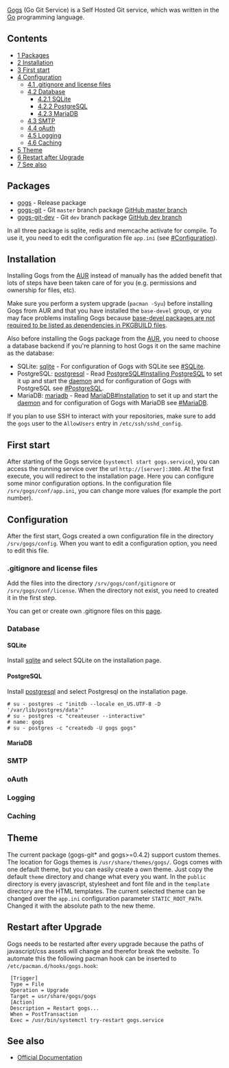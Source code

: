 [Gogs](http://gogs.io/) (Go Git Service) is a Self Hosted Git service, which was written in the [Go](/index.php/Go "Go") programming language.

## Contents

*   [1 Packages](#Packages)
*   [2 Installation](#Installation)
*   [3 First start](#First_start)
*   [4 Configuration](#Configuration)
    *   [4.1 .gitignore and license files](#.gitignore_and_license_files)
    *   [4.2 Database](#Database)
        *   [4.2.1 SQLite](#SQLite)
        *   [4.2.2 PostgreSQL](#PostgreSQL)
        *   [4.2.3 MariaDB](#MariaDB)
    *   [4.3 SMTP](#SMTP)
    *   [4.4 oAuth](#oAuth)
    *   [4.5 Logging](#Logging)
    *   [4.6 Caching](#Caching)
*   [5 Theme](#Theme)
*   [6 Restart after Upgrade](#Restart_after_Upgrade)
*   [7 See also](#See_also)

## Packages

*   [gogs](https://aur.archlinux.org/packages/gogs/) - Release package
*   [gogs-git](https://aur.archlinux.org/packages/gogs-git/) - Git `master` branch package [GitHub master branch](https://github.com/gogits/gogs)
*   [gogs-git-dev](https://aur.archlinux.org/packages/gogs-git-dev/) - Git `dev` branch package [GitHub dev branch](https://github.com/gogits/gogs/tree/develop)

In all three package is sqlite, redis and memcache activate for compile. To use it, you need to edit the configuration file `app.ini` (see [#Configuration](#Configuration)).

## Installation

Installing Gogs from the [AUR](/index.php/AUR "AUR") instead of manually has the added benefit that lots of steps have been taken care of for you (e.g. permissions and ownership for files, etc).

Make sure you perform a system upgrade (`pacman -Syu`) before installing Gogs from AUR and that you have installed the `base-devel` group, or you may face problems installing Gogs because [base-devel packages are not required to be listed as dependencies in PKGBUILD files](/index.php/Makepkg#Usage "Makepkg").

Also before installing the Gogs package from the [AUR](/index.php/AUR "AUR"), you need to choose a database backend if you're planning to host Gogs it on the same machine as the database:

*   SQLite: [sqlite](https://www.archlinux.org/packages/?name=sqlite) - For configuration of Gogs with SQLite see [#SQLite](#SQLite).
*   PostgreSQL: [postgresql](https://www.archlinux.org/packages/?name=postgresql) - Read [PostgreSQL#Installing PostgreSQL](/index.php/PostgreSQL#Installing_PostgreSQL "PostgreSQL") to set it up and start the [daemon](/index.php/Daemon "Daemon") and for configuration of Gogs with PostgreSQL see [#PostgreSQL](#PostgreSQL).
*   MariaDB: [mariadb](https://www.archlinux.org/packages/?name=mariadb) - Read [MariaDB#Installation](/index.php/MariaDB#Installation "MariaDB") to set it up and start the [daemon](/index.php/Daemon "Daemon") and for configuration of Gogs with MariaDB see [#MariaDB](#MariaDB).

If you plan to use SSH to interact with your repositories, make sure to add the `gogs` user to the `AllowUsers` entry in `/etc/ssh/sshd_config`.

## First start

After starting of the Gogs service (`systemctl start gogs.service`), you can access the running service over the url `http://[server]:3000`. At the first execute, you will redirect to the installation page. Here you can configure some minor configuration options. In the configuration file `/srv/gogs/conf/app.ini`, you can change more values (for example the port number).

## Configuration

After the first start, Gogs created a own configuration file in the directory `/srv/gogs/config`. When you want to edit a configuration option, you need to edit this file.

### .gitignore and license files

Add the files into the directory `/srv/gogs/conf/gitignore` or `/srv/gogs/conf/license`. When the directory not exist, you need to created it in the first step.

You can get or create own .gitignore files on this [page](http://www.gitignore.io/).

### Database

#### SQLite

Install [sqlite](https://www.archlinux.org/packages/?name=sqlite) and select SQLite on the installation page.

#### PostgreSQL

Install [postgresql](https://www.archlinux.org/packages/?name=postgresql) and select Postgresql on the installation page.

```
# su - postgres -c "initdb --locale en_US.UTF-8 -D '/var/lib/postgres/data'"
# su - postgres -c "createuser --interactive"
# name: gogs
# su - postgres -c "createdb -U gogs gogs"

```

#### MariaDB

### SMTP

### oAuth

### Logging

### Caching

## Theme

The current package (gogs-git* and gogs>=0.4.2) support custom themes. The location for Gogs themes is `/usr/share/themes/gogs/`. Gogs comes with one default theme, but you can easily create a own theme. Just copy the default `theme` directory and change what every you want. In the `public` directory is every javascript, stylesheet and font file and in the `template` directory are the HTML templates. The current selected theme can be changed over the `app.ini` configuration parameter `STATIC_ROOT_PATH`. Changed it with the absolute path to the new theme.

## Restart after Upgrade

Gogs needs to be restarted after every upgrade because the paths of javascript/css assets will change and therefor break the website. To automate this the following pacman hook can be inserted to `/etc/pacman.d/hooks/gogs.hook`:

```
 [Trigger]
 Type = File
 Operation = Upgrade
 Target = usr/share/gogs/gogs
 [Action]
 Description = Restart gogs...
 When = PostTransaction
 Exec = /usr/bin/systemctl try-restart gogs.service

```

## See also

*   [Official Documentation](https://gogs.io/docs)